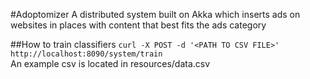 #Adoptomizer
A distributed system built on Akka which inserts ads on websites in places with content that best fits the ads category

##How to train classifiers
`curl -X POST -d '<PATH TO CSV FILE>' http://localhost:8090/system/train`  
An example csv is located in resources/data.csv
